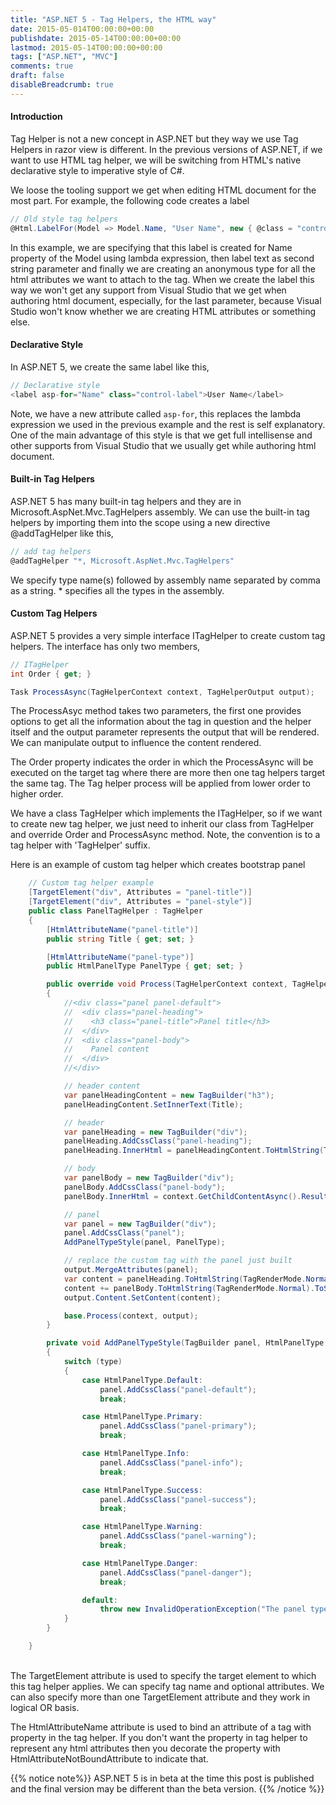 ```yaml
---
title: "ASP.NET 5 - Tag Helpers, the HTML way"
date: 2015-05-014T00:00:00+00:00
publishdate: 2015-05-14T00:00:00+00:00
lastmod: 2015-05-14T00:00:00+00:00
tags: ["ASP.NET", "MVC"]
comments: true
draft: false
disableBreadcrumb: true
---
```


<h4>Introduction</h4>
<p>Tag Helper is not a new concept in ASP.NET but they way we use Tag Helpers in razor view is different. In the previous versions of ASP.NET, if we want to use HTML tag helper, we will be switching from HTML's native declarative style to imperative style of C#.</p><!-- more -->
<p>We loose the tooling support we get when editing HTML document for the most part. For example, the following code creates a label</p>

```cs
// Old style tag helpers
@Html.LabelFor(Model => Model.Name, "User Name", new { @class = "control-label" });
```

<p>In this example, we are specifying that this label is created for Name property of the Model using lambda expression, then label text as second string parameter and finally we are creating an anonymous type for all the html attributes we want to attach to the tag. When we create the label this way we won't get any support from Visual Studio that we get when authoring html document, especially, for the last parameter, because Visual Studio won't know whether we are creating HTML attributes or something else.</p>
<h4>Declarative Style</h4>
<p>In ASP.NET 5, we create the same label like this,</p>

```cs
// Declarative style
<label asp-for="Name" class="control-label">User Name</label>
```

<p>Note, we have a new attribute called <code>asp-for</code>, this replaces the lambda expression we used in the previous example and the rest is self explanatory. One of the main advantage of this style is that we get full intellisense and other supports from Visual Studio that we usually get while authoring html document.</p>
<h4>Built-in Tag Helpers</h4>
<p>ASP.NET 5 has many built-in tag helpers and they are in Microsoft.AspNet.Mvc.TagHelpers assembly. We can use the built-in tag helpers by importing them into the scope using a new directive @addTagHelper like this,</p>

```cs
// add tag helpers
@addTagHelper "*, Microsoft.AspNet.Mvc.TagHelpers"
```

<p>We specify type name(s) followed by assembly name separated by comma as a string. * specifies all the types in the assembly. </p>
<h4>Custom Tag Helpers</h4>
<p>ASP.NET 5 provides a very simple interface ITagHelper to create custom tag helpers. The interface has only two members,</p>

```cs
// ITagHelper
int Order { get; }

Task ProcessAsync(TagHelperContext context, TagHelperOutput output);
```

<p>The ProcessAsyc method takes two parameters, the first one provides options to get all the information about the tag in question and the helper itself and the output parameter represents the output that will be rendered. We can manipulate output to influence the content rendered.</p>
<p>The Order property indicates the order in which the ProcessAsync will be executed on the target tag where there are more then one tag helpers target the same tag. The Tag helper process will be applied from lower order to higher order.</p>
<p>We have a class TagHelper which implements the ITagHelper, so if we want to create new tag helper, we just need to inherit our class from TagHelper and override Order and ProcessAsync method. Note, the convention is to a tag helper with 'TagHelper' suffix.</p>
<p>Here is an example of custom tag helper which creates bootstrap panel</p>

```cs
    // Custom tag helper example
    [TargetElement("div", Attributes = "panel-title")]
    [TargetElement("div", Attributes = "panel-style")]
    public class PanelTagHelper : TagHelper
    {
        [HtmlAttributeName("panel-title")]
        public string Title { get; set; }

        [HtmlAttributeName("panel-type")]
        public HtmlPanelType PanelType { get; set; }

        public override void Process(TagHelperContext context, TagHelperOutput output)
        {
            //<div class="panel panel-default">
            //  <div class="panel-heading">
            //    <h3 class="panel-title">Panel title</h3>
            //  </div>
            //  <div class="panel-body">
            //    Panel content
            //  </div>
            //</div>

            // header content
            var panelHeadingContent = new TagBuilder("h3");
            panelHeadingContent.SetInnerText(Title);

            // header
            var panelHeading = new TagBuilder("div");
            panelHeading.AddCssClass("panel-heading");
            panelHeading.InnerHtml = panelHeadingContent.ToHtmlString(TagRenderMode.Normal).ToString();

            // body
            var panelBody = new TagBuilder("div");
            panelBody.AddCssClass("panel-body");
            panelBody.InnerHtml = context.GetChildContentAsync().Result.GetContent();

            // panel
            var panel = new TagBuilder("div");
            panel.AddCssClass("panel");
            AddPanelTypeStyle(panel, PanelType);

            // replace the custom tag with the panel just built
            output.MergeAttributes(panel);
            var content = panelHeading.ToHtmlString(TagRenderMode.Normal).ToString();
            content += panelBody.ToHtmlString(TagRenderMode.Normal).ToString();
            output.Content.SetContent(content);

            base.Process(context, output);
        }

        private void AddPanelTypeStyle(TagBuilder panel, HtmlPanelType type)
        {
            switch (type)
            {
                case HtmlPanelType.Default:
                    panel.AddCssClass("panel-default");
                    break;

                case HtmlPanelType.Primary:
                    panel.AddCssClass("panel-primary");
                    break;

                case HtmlPanelType.Info:
                    panel.AddCssClass("panel-info");
                    break;

                case HtmlPanelType.Success:
                    panel.AddCssClass("panel-success");
                    break;

                case HtmlPanelType.Warning:
                    panel.AddCssClass("panel-warning");
                    break;

                case HtmlPanelType.Danger:
                    panel.AddCssClass("panel-danger");
                    break;

                default:
                    throw new InvalidOperationException("The panel type specified is not specified or invalid");
            }
        }

    }
```

<p><br />The TargetElement attribute is used to specify the target element to which this tag helper applies. We can specify tag name and optional attributes. We can also specify more than one TargetElement attribute and they work in logical OR basis.</p>
<p>The HtmlAttributeName attribute is used to bind an attribute of a tag with property in the tag helper. If you don't want the property in tag helper to represent any html attributes then you decorate the property with HtmlAttributeNotBoundAttribute to indicate that.</p>

{{% notice note%}}
ASP.NET 5 is in beta at the time this post is published and the final version may be different than the beta version.
{{% /notice %}}